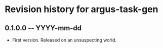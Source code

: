 # Revision history for argus-task-gen

## 0.1.0.0 -- YYYY-mm-dd

* First version. Released on an unsuspecting world.

